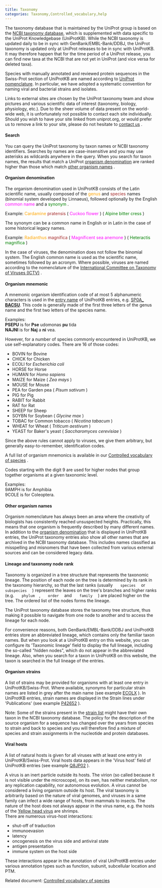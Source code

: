```yaml
---
title: Taxonomy
categories: Taxonomy,Controlled_vocabulary,help
---
```


<div>

The taxonomy database that is maintained by the UniProt group is based on the [NCBI taxonomy database](https://www.ncbi.nlm.nih.gov/taxonomy), which is supplemented with data specific to the UniProt Knowledgebase (UniProtKB). While the NCBI taxonomy is updated daily to be in sync with GenBank/EMBL-Bank/DDBJ, the UniProt taxonomy is updated only at UniProt releases to be in sync with UniProtKB. It may therefore happen that for the time period of a UniProt release, you can find new taxa at the NCBI that are not yet in UniProt (and vice versa for deleted taxa).

Species with manually annotated and reviewed protein sequences in the Swiss-Prot section of UniProtKB are named according to [UniProt nomenclature](http://www.uniprot.org/help/taxonomy#organism-denomination). In particular, we have adopted a systematic convention for naming viral and bacterial strains and isolates.

Links to external sites are chosen by the UniProt taxonomy team and show pictures and various scientific data of interest (taxonomy, biology, physiology, etc.). Due to the sheer volume of data present on the world-wide web, it is unfortunately not possible to contact each site individually. Should you wish to have your site linked from uniprot.org, or would prefer us to remove a link to your site, please do not hesitate to [contact us](http://www.uniprot.org/contact) .

#### Search

You can query the UniProt taxonomy by taxon names or NCBI taxonomy identifiers. Searches by names are case-insensitive and you may use asterisks as wildcards anywhere in the query. When you search for taxon names, the results that match a UniProt [organism denomination](http://www.uniprot.org/help/taxonomy#organism-denomination) are ranked higher than those which match [other organism names](http://www.uniprot.org/help/taxonomy#other-names) .

#### Organism denomination

The organism denomination used in UniProtKB consists of the Latin scientific name, usually composed of the <span style="color: orange;"> genus </span> and <span style="color: brown;"> species </span> names (binomial system developed by Linnaeus), followed optionally by the English <span style="color: magenta;"> common name </span> and a <span style="color: green;"> synonym </span> .

Example: <span style="color: orange;"> Cardamine </span> <span style="color: brown;"> pratensis </span> ( <span style="color: magenta;"> Cuckoo flower </span> ) ( <span style="color: green;"> Alpine bitter cress </span> )

The synonym can be a common name in English or in Latin in the case of some historical legacy names.

Example: <span style="color: orange;"> Radianthus </span> <span style="color: brown;"> magnifica </span> ( <span style="color: magenta;"> Magnificent sea anemone </span> ) ( <span style="color: green;"> Heteractis magnifica </span> )

In the case of viruses, the denomination does not follow the binomial system. The English common name is used as the scientific name, sometimes followed by an acronym. Where possible, viruses are named according to the nomenclature of the [International Committee on Taxonomy of Viruses (ICTV)](https://talk.ictvonline.org/) .

#### Organism mnemonic

A mnemonic organism identification code of at most 5 alphanumeric characters is used in the [entry name](https://www.uniprot.org/help/entry%5Fname) of UniProtKB entries, e.g. [SP0A\_ **BACSU**](https://www.uniprot.org/uniprotkb/P06534). This code is generally made of the first three letters of the genus name and the first two letters of the species name.

Examples:  
**PSEPU** is for **Pse** udomonas **pu** tida  
**NAJNI** is for **Naj** a **ni** vea.

However, for a number of species commonly encountered in UniProtKB, we use self-explanatory codes. There are 16 of those codes:

-   BOVIN for Bovine
-   CHICK for Chicken
-   ECOLI for *Escherichia coli*
-   HORSE for Horse
-   HUMAN for *Homo sapiens*
-   MAIZE for Maize ( *Zea mays* )
-   MOUSE for Mouse
-   PEA for Garden pea ( *Pisum sativum* )
-   PIG for Pig
-   RABIT for Rabbit
-   RAT for Rat
-   SHEEP for Sheep
-   SOYBN for Soybean ( *Glycine max* )
-   TOBAC for Common tobacco ( *Nicotina tabacum* )
-   WHEAT for Wheat ( *Triticum aestivum* )
-   YEAST for Baker's yeast ( *Saccharomyces cerevisiae* )

Since the above rules cannot apply to viruses, we give them arbitrary, but generally easy-to-remember, identification codes.

A full list of organism mnemonics is available in our [Controlled vocabulary of species](http://www.uniprot.org/docs/speclist) .

Codes starting with the digit 9 are used for higher nodes that group together organisms at a given taxonomic level.

Examples:  
9AMPH is for Amphibia  
9COLE is for Coleoptera.

#### Other organism names

Organism nomenclature has always been an area where the creativity of biologists has consistently reached unsuspected heights. Practically, this means that one organism is frequently described by many different names. In addition to the [organism denomination](http://www.uniprot.org/help/taxonomy#organism-denomination) that is displayed in UniProtKB entries, the UniProt taxonomy entries also show all other names that are archived in the NCBI taxonomy database. This includes names classified as misspelling and misnomers that have been collected from various external sources and can be considered legacy data.

#### Lineage and taxonomy node rank

Taxonomy is organized in a tree structure that represents the taxonomic lineage. The position of each node on the tree is determined by its rank in the taxonomy hierarchy, so that the last ranks (usually `    species   ` or `    subspecies   ` ) represent the leaves on the tree's branches and higher ranks (e.g. `    phylum   `, `    order   ` and `    family   ` ) are placed higher on the tree. The ordered list of the nodes forms the lineage.

The UniProt taxonomy database stores the taxonomy tree structure, thus making it possible to navigate from one node to another and to access the lineage for each node.

For convenience reasons, both GenBank/EMBL-Bank/DDBJ and UniProtKB entries store an abbreviated lineage, which contains only the familiar taxon names. But when you look at a UniProtKB entry on this website, you can configure its 'Taxonomic lineage' field to display the full lineage, including the so-called "hidden nodes", which do not appear in the abbreviated lineage. Also, when you search for a taxon in UniProtKB on this website, the taxon is searched in the full lineage of the entries.

#### Organism strains

A list of strains may be provided for organisms with at least one entry in UniProtKB/Swiss-Prot. Where available, synonyms for particular strain names are listed in grey after the main name (see example [ECOLX](http://www.uniprot.org/taxonomy/562) ). In UniProtKB entries, strain names are displayed in the Strain lines under 'Publications' (see example [P42652](https://www.uniprot.org/uniprotkb/P42652#publications) ).

Note: Some of the strains present in the [strain list](http://www.uniprot.org/docs/strains) might have their own taxon in the NCBI taxonomy database. The policy for the description of the source organism for a sequence has changed over the years from species to strain and back to species and you will therefore find a mixture of species and strain assignments in the nucleotide and protein databases.

#### Viral hosts

A list of natural hosts is given for all viruses with at least one entry in UniProtKB/Swiss-Prot. Viral hosts data appears in the 'Virus host' field of UniProtKB entries (see example [Q8JP02](https://www.uniprot.org/uniprotkb/Q8JP02) ).

A virus is an inert particle outside its hosts. The virion (so called because it is not visible under the microscope), on its own, has neither metabolism, nor any replication capability, nor autonomous evolution. A virus cannot be considered a living organism outside its host. The viral taxonomy is arbitrarily based on the nature of viral genomes, and viruses in a same family can infect a wide range of hosts, from mammals to insects. The nature of the host does not always appear in the virus name, e.g. the hosts of the [Yellow head virus](http://www.uniprot.org/taxonomy/96029) are shrimps.  
There are numerous virus-host interactions:

-   shut-off of traduction
-   immunoevasion
-   latency
-   oncogenesis on the virus side and antiviral state
-   antigen presentation
-   immune system on the host side

These interactions appear in the annotation of viral UniProtKB entries under various annotation types such as function, subunit, subcellular location and PTM.

Related document: [Controlled vocabulary of species](http://www.uniprot.org/docs/speclist)

</div>

